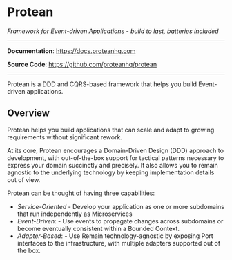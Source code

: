 # Protean

*Framework for Event-driven Applications - build to last, batteries included*

<!-- TODO Add Badges -->
<!-- TODO Link Github Directory -->

---

**Documentation**: <a href="https://docs.proteanhq.com" target="_blank">https://docs.proteanhq.com</a>

**Source Code**: <a href="https://github.com/proteanhq/protean" target="_blank">https://github.com/proteanhq/protean</a>

---

Protean is a DDD and CQRS-based framework that helps you build Event-driven applications.

## Overview

Protean helps you build applications that can scale and adapt to growing requirements without significant rework.

At its core, Protean encourages a Domain-Driven Design (DDD) approach to development, with out-of-the-box support for tactical patterns necessary to express your domain succinctly and precisely. It also allows you to remain agnostic to the underlying technology by keeping implementation details out of view.

Protean can be thought of having three capabilities:

- *Service-Oriented* - Develop your application as one or more subdomains that run independently as Microservices
- *Event-Driven*: - Use events to propagate changes across subdomains or become eventually consistent within a Bounded Context.
- *Adapter-Based*: - Use Remain technology-agnostic by exposing Port interfaces to the infrastructure, with multiple adapters supported out of the box.
